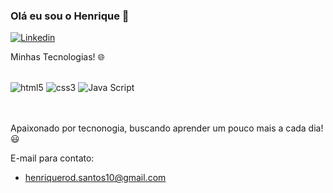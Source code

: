 ### Olá eu sou o Henrique 🚀

[![Linkedin](https://img.shields.io/badge/LinkedIn-0077B5?style=for-the-badge&logo=linkedin&logoColor=white)](https://www.linkedin.com/in/henrique-santos-756133297/)

Minhas Tecnologias! 🌐

<div style="display: inline_block"><br>
<img aling="center" alt="html5" src="https://img.shields.io/badge/HTML5-E34F26?style=for-the-badge&logo=html5&logoColor=white">
<img aling="center" alt="css3" src="https://img.shields.io/badge/CSS3-1572B6?style=for-the-badge&logo=css3&logoColor=white">
<img aling="center" alt="Java Script" src="https://img.shields.io/badge/JavaScript-F7DF1E?style=for-the-badge&logo=javascript&logoColor=black">

</div><br><br>
<p>Apaixonado por tecnonogia, buscando aprender um pouco mais a cada dia! 😃 </p>

E-mail para contato:

- henriquerod.santos10@gmail.com